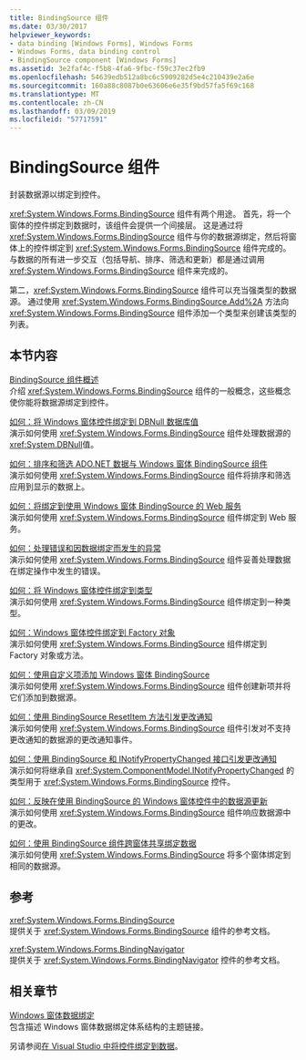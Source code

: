 ```yaml
---
title: BindingSource 组件
ms.date: 03/30/2017
helpviewer_keywords:
- data binding [Windows Forms], Windows Forms
- Windows Forms, data binding control
- BindingSource component [Windows Forms]
ms.assetid: 3e2faf4c-f5b8-4fa6-9fbc-f59c37ec2fb9
ms.openlocfilehash: 54639edb512a8bc6c5909282d5e4c210439e2a6e
ms.sourcegitcommit: 160a88c8087b0e63606e6e35f9bd57fa5f69c168
ms.translationtype: MT
ms.contentlocale: zh-CN
ms.lasthandoff: 03/09/2019
ms.locfileid: "57717591"
---
```

# <a name="bindingsource-component"></a>BindingSource 组件
封装数据源以绑定到控件。  
  
 <xref:System.Windows.Forms.BindingSource> 组件有两个用途。 首先，将一个窗体的控件绑定到数据时，该组件会提供一个间接层。 这是通过将 <xref:System.Windows.Forms.BindingSource> 组件与你的数据源绑定，然后将窗体上的控件绑定到 <xref:System.Windows.Forms.BindingSource> 组件完成的。 与数据的所有进一步交互（包括导航、排序、筛选和更新）都是通过调用 <xref:System.Windows.Forms.BindingSource> 组件来完成的。  
  
 第二，<xref:System.Windows.Forms.BindingSource> 组件可以充当强类型的数据源。 通过使用 <xref:System.Windows.Forms.BindingSource.Add%2A> 方法向 <xref:System.Windows.Forms.BindingSource> 组件添加一个类型来创建该类型的列表。  
  
## <a name="in-this-section"></a>本节内容  
 [BindingSource 组件概述](bindingsource-component-overview.md)  
 介绍 <xref:System.Windows.Forms.BindingSource> 组件的一般概念，这些概念使你能将数据源绑定到控件。  
  
 [如何：将 Windows 窗体控件绑定到 DBNull 数据库值](how-to-bind-windows-forms-controls-to-dbnull-database-values.md)  
 演示如何使用 <xref:System.Windows.Forms.BindingSource> 组件处理数据源的 <xref:System.DBNull>值。  
  
 [如何：排序和筛选 ADO.NET 数据与 Windows 窗体 BindingSource 组件](sort-and-filter-ado-net-data-with-wf-bindingsource-component.md)  
 演示如何使用 <xref:System.Windows.Forms.BindingSource> 组件将排序和筛选应用到显示的数据上。  
  
 [如何：将绑定到使用 Windows 窗体 BindingSource 的 Web 服务](how-to-bind-to-a-web-service-using-the-windows-forms-bindingsource.md)  
 演示如何使用 <xref:System.Windows.Forms.BindingSource> 组件绑定到 Web 服务。  
  
 [如何：处理错误和因数据绑定而发生的异常](how-to-handle-errors-and-exceptions-that-occur-with-databinding.md)  
 演示如何使用 <xref:System.Windows.Forms.BindingSource> 组件妥善处理数据在绑定操作中发生的错误。  
  
 [如何：将 Windows 窗体控件绑定到类型](how-to-bind-a-windows-forms-control-to-a-type.md)  
 演示如何使用 <xref:System.Windows.Forms.BindingSource> 组件绑定到一种类型。  
  
 [如何：Windows 窗体控件绑定到 Factory 对象](how-to-bind-a-windows-forms-control-to-a-factory-object.md)  
 演示如何使用 <xref:System.Windows.Forms.BindingSource> 组件绑定到 Factory 对象或方法。  
  
 [如何：使用自定义项添加 Windows 窗体 BindingSource](how-to-customize-item-addition-with-the-windows-forms-bindingsource.md)  
 演示如何使用 <xref:System.Windows.Forms.BindingSource> 组件创建新项并将它们添加到数据源。  
  
 [如何：使用 BindingSource ResetItem 方法引发更改通知](how-to-raise-change-notifications-using-the-bindingsource-resetitem-method.md)  
 演示如何使用 <xref:System.Windows.Forms.BindingSource> 组件引发对不支持更改通知的数据源的更改通知事件。  
  
 [如何：使用 BindingSource 和 INotifyPropertyChanged 接口引发更改通知](raise-change-notifications--bindingsource.md)  
 演示如何将继承自 <xref:System.ComponentModel.INotifyPropertyChanged> 的类型用于 <xref:System.Windows.Forms.BindingSource> 控件。  
  
 [如何：反映在使用 BindingSource 的 Windows 窗体控件中的数据源更新](reflect-data-source-updates-in-a-wf-control-with-the-bindingsource.md)  
 演示如何使用 <xref:System.Windows.Forms.BindingSource> 组件响应数据源中的更改。  
  
 [如何：使用 BindingSource 组件跨窗体共享绑定数据](how-to-share-bound-data-across-forms-using-the-bindingsource-component.md)  
 演示如何使用 <xref:System.Windows.Forms.BindingSource> 将多个窗体绑定到相同的数据源。  
  
## <a name="reference"></a>参考  
 <xref:System.Windows.Forms.BindingSource>  
 提供关于 <xref:System.Windows.Forms.BindingSource> 组件的参考文档。  
  
 <xref:System.Windows.Forms.BindingNavigator>  
 提供关于 <xref:System.Windows.Forms.BindingNavigator> 控件的参考文档。  
  
## <a name="related-sections"></a>相关章节  
 [Windows 窗体数据绑定](../windows-forms-data-binding.md)  
 包含描述 Windows 窗体数据绑定体系结构的主题链接。  
  
 另请参阅[在 Visual Studio 中将控件绑定到数据](/visualstudio/data-tools/bind-controls-to-data-in-visual-studio)。
